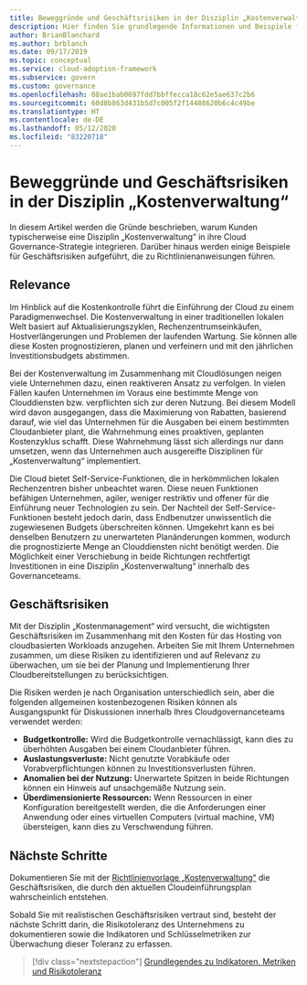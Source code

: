 ```yaml
---
title: Beweggründe und Geschäftsrisiken in der Disziplin „Kostenverwaltung“
description: Hier finden Sie grundlegende Informationen und Beispiele für die typische Kundenakzeptanz einer Kostenverwaltungsdisziplin im Rahmen einer Cloudgovernancestrategie.
author: BrianBlanchard
ms.author: brblanch
ms.date: 09/17/2019
ms.topic: conceptual
ms.service: cloud-adoption-framework
ms.subservice: govern
ms.custom: governance
ms.openlocfilehash: 08ae1bab0697fdd7bbffecca18c62e5ae637c2b6
ms.sourcegitcommit: 60d8b863d431b5d7c005f2f14488620b6c4c49be
ms.translationtype: HT
ms.contentlocale: de-DE
ms.lasthandoff: 05/12/2020
ms.locfileid: "83220718"
---
```

<!-- cSpell:ignore prepurchases -->

# <a name="motivations-and-business-risks-in-the-cost-management-discipline"></a>Beweggründe und Geschäftsrisiken in der Disziplin „Kostenverwaltung“

In diesem Artikel werden die Gründe beschrieben, warum Kunden typischerweise eine Disziplin „Kostenverwaltung“ in ihre Cloud Governance-Strategie integrieren. Darüber hinaus werden einige Beispiele für Geschäftsrisiken aufgeführt, die zu Richtlinienanweisungen führen.

## <a name="relevance"></a>Relevance

Im Hinblick auf die Kostenkontrolle führt die Einführung der Cloud zu einem Paradigmenwechsel. Die Kostenverwaltung in einer traditionellen lokalen Welt basiert auf Aktualisierungszyklen, Rechenzentrumseinkäufen, Hostverlängerungen und Problemen der laufenden Wartung. Sie können alle diese Kosten prognostizieren, planen und verfeinern und mit den jährlichen Investitionsbudgets abstimmen.

Bei der Kostenverwaltung im Zusammenhang mit Cloudlösungen neigen viele Unternehmen dazu, einen reaktiveren Ansatz zu verfolgen. In vielen Fällen kaufen Unternehmen im Voraus eine bestimmte Menge von Clouddiensten bzw. verpflichten sich zur deren Nutzung. Bei diesem Modell wird davon ausgegangen, dass die Maximierung von Rabatten, basierend darauf, wie viel das Unternehmen für die Ausgaben bei einem bestimmten Cloudanbieter plant, die Wahrnehmung eines proaktiven, geplanten Kostenzyklus schafft. Diese Wahrnehmung lässt sich allerdings nur dann umsetzen, wenn das Unternehmen auch ausgereifte Disziplinen für „Kostenverwaltung“ implementiert.

Die Cloud bietet Self-Service-Funktionen, die in herkömmlichen lokalen Rechenzentren bisher unbeachtet waren. Diese neuen Funktionen befähigen Unternehmen, agiler, weniger restriktiv und offener für die Einführung neuer Technologien zu sein. Der Nachteil der Self-Service-Funktionen besteht jedoch darin, dass Endbenutzer unwissentlich die zugewiesenen Budgets überschreiten können. Umgekehrt kann es bei denselben Benutzern zu unerwarteten Planänderungen kommen, wodurch die prognostizierte Menge an Clouddiensten nicht benötigt werden. Die Möglichkeit einer Verschiebung in beide Richtungen rechtfertigt Investitionen in eine Disziplin „Kostenverwaltung“ innerhalb des Governanceteams.

## <a name="business-risk"></a>Geschäftsrisiken

Mit der Disziplin „Kostenmanagement“ wird versucht, die wichtigsten Geschäftsrisiken im Zusammenhang mit den Kosten für das Hosting von cloudbasierten Workloads anzugehen. Arbeiten Sie mit Ihrem Unternehmen zusammen, um diese Risiken zu identifizieren und auf Relevanz zu überwachen, um sie bei der Planung und Implementierung Ihrer Cloudbereitstellungen zu berücksichtigen.

Die Risiken werden je nach Organisation unterschiedlich sein, aber die folgenden allgemeinen kostenbezogenen Risiken können als Ausgangspunkt für Diskussionen innerhalb Ihres Cloudgovernanceteams verwendet werden:

- **Budgetkontrolle:** Wird die Budgetkontrolle vernachlässigt, kann dies zu überhöhten Ausgaben bei einem Cloudanbieter führen.
- **Auslastungsverluste:** Nicht genutzte Vorabkäufe oder Vorabverpflichtungen können zu Investitionsverlusten führen.
- **Anomalien bei der Nutzung:** Unerwartete Spitzen in beide Richtungen können ein Hinweis auf unsachgemäße Nutzung sein.
- **Überdimensionierte Ressourcen:** Wenn Ressourcen in einer Konfiguration bereitgestellt werden, die die Anforderungen einer Anwendung oder eines virtuellen Computers (virtual machine, VM) übersteigen, kann dies zu Verschwendung führen.

## <a name="next-steps"></a>Nächste Schritte

Dokumentieren Sie mit der [Richtlinienvorlage „Kostenverwaltung“](./template.md) die Geschäftsrisiken, die durch den aktuellen Cloudeinführungsplan wahrscheinlich entstehen.

Sobald Sie mit realistischen Geschäftsrisiken vertraut sind, besteht der nächste Schritt darin, die Risikotoleranz des Unternehmens zu dokumentieren sowie die Indikatoren und Schlüsselmetriken zur Überwachung dieser Toleranz zu erfassen.

> [!div class="nextstepaction"]
> [Grundlegendes zu Indikatoren, Metriken und Risikotoleranz](./metrics-tolerance.md)
